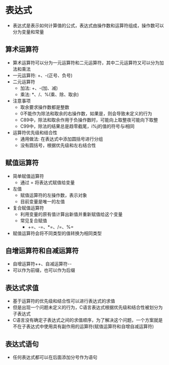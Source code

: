 # 表达式
- 表达式是表示如何计算值的公式，表达式由操作数和运算符组成，操作数可以分为变量和常量

## 算术运算符
- 算术运算符可以分为一元运算符和二元运算符，其中二元运算符又可以分为加法和乘法
- 一元运算符: +、-(正号、负号)
- 二元运算符
    - 加法: +、-(加、减)
    - 乘法: *、/、%(乘、除、取余)
- 注意事项
    - 取余要求操作数都是整数
    - 0不能作为除法和取余的右操作数，如果是，则会导致未定义的行为
    - C89中，除法和取余作用于负操作数时，可能向上取整夜可能向下取整
    - C99中，除法的结果总是趋零截尾，i%j的值的符号与i相同
- 运算符优先级和结合性
    - 通用做法: 在表达式中添加圆括号进行分组
    - 没有圆括号，根据优先级和左右结合性

## 赋值运算符
- 简单赋值运算符
    - 通过 = 将表达式赋值给变量
- 左值
    - 赋值运算符的左操作数，表示对象
    - 目前变量是唯一的左值
- 复合赋值运算符
    - 利用变量的原有值计算出新值并重新赋值给这个变量
    - 常见复合赋值
        - +=、-=、*=、/=、%=
- 赋值运算符会将不同类型的值转换为相同类型

## 自增运算符和自减运算符
- 自增运算符++、自减运算符--
- 可以作为前缀，也可以作为后缀

## 表达式求值
- 基于运算符的优先级和结合性可以进行表达式的求值
- 但是出现一个问题未定义的行为，C语言表达式根据优先级和结合性被划分为子表达式
- C语言没有确定子表达式之间的求值顺序，为了解决这个问题，一个方案就是不在子表达式中使用具有副作用的运算符(赋值运算符和自增自减运算符)

## 表达式语句
- 任何表达式都可以在后面添加分号作为语句

